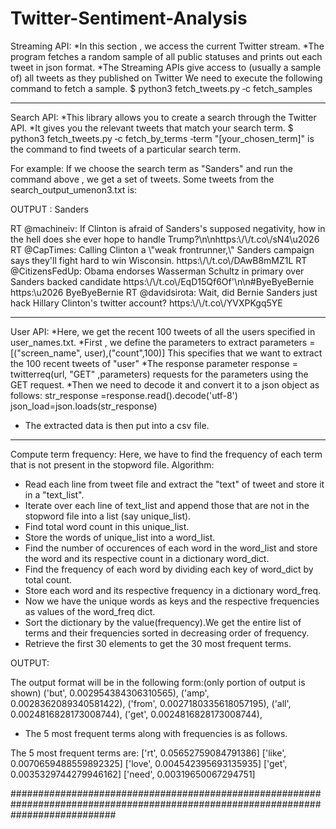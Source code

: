 # Twitter-Sentiment-Analysis

Streaming API:
*In this section , we access the current Twitter stream.
*The program fetches a random sample of all public statuses and prints out each tweet in json format.
*The Streaming APIs give access to (usually a sample of) all tweets as they published on Twitter
We need to execute the following command to fetch a sample.
$ python3 fetch_tweets.py ‐c fetch_samples 

*****************************************************************************************************************************************************************
Search API:
*This library allows you to create a search through the Twitter API.
*It gives you the relevant tweets that match your search term.
$ python3 fetch_tweets.py ‐c fetch_by_terms ‐term "[your_chosen_term]" is the command to find tweets of a particular search term.

For example:
If we choose the search term as "Sanders" and run the command above , we get a set of tweets. Some tweets from the search_output_umenon3.txt is:

OUTPUT :
Sanders

RT @machineiv: If Clinton is afraid of Sanders\'s supposed negativity, how in the hell does she ever hope to handle Trump?\\n\\nhttps:\\/\\/t.co\\/sN4\\u2026
RT @CapTimes: Calling Clinton a \\"weak frontrunner,\\" Sanders campaign says they\'ll fight hard to win Wisconsin. https:\\/\\/t.co\\/DAwB8mMZ1L
RT @CitizensFedUp: Obama endorses Wasserman Schultz in primary over Sanders backed candidate https:\\/\\/t.co\\/EqD15Qf6Of\'\\n\\n#ByeByeBernie https:\\u2026
ByeByeBernie
RT @davidsirota: Wait, did Bernie Sanders just hack Hillary Clinton\'s twitter account? https:\\/\\/t.co\\/YVXPKgq5YE

*******************************************************************************************************************************************************************
User API:
*Here, we get the recent 100 tweets of all the users specified in user_names.txt.
*First , we define the parameters to extract
 parameters = [("screen_name", user),("count",100)]
 This specifies that we want to extract the 100 recent tweets of "user"
*The response parameter response = twitterreq(url, "GET" ,parameters) requests for the parameters using the GET request.
*Then we need to decode it and convert it to a json object as follows:
           str_response =response.read().decode('utf-8')
           json_load=json.loads(str_response)
* The extracted data is then put into a csv file.

********************************************************************************************************************************************************************
Compute term frequency:
Here, we have to find the frequency of each term that is not present in the stopword file.
Algorithm:
* Read each line from tweet file and extract the "text" of tweet and store it in a "text_list".
* Iterate over each line of text_list and append those that are not in the stopword file into a list (say unique_list).
* Find total word count in this unique_list.
* Store the words of unique_list into a word_list.
* Find the number of occurences of each word in the word_list and store the word and its respective count in a dictionary word_dict.
* Find the frequency of each word by dividing each key of word_dict by total count.
* Store each word and its respective frequency in a dictionary word_freq.
* Now we have the unique words as keys and the respective frequencies as values of the word_freq dict.
* Sort the dictionary by the value(frequency).We get the entire list of terms and their frequencies sorted in decreasing order of frequency.
* Retrieve the first 30 elements to get the 30 most frequent terms.

OUTPUT:

The output format will be in the following form:(only portion of output is shown)
 ('but', 0.002954384306310565),
 ('amp', 0.0028362089340581422),
 ('from', 0.0027180335618057195),
 ('all', 0.0024816828173008744),
 ('get', 0.0024816828173008744),
 
* The 5 most frequent terms along with frequencies is as follows.

The 5 most frequent terms are:
['rt', 0.05652759084791386]
['like', 0.0070659488559892325]
['love', 0.004542395693135935]
['get', 0.0035329744279946162]
['need', 0.00319650067294751]

###################################################################################################################################


